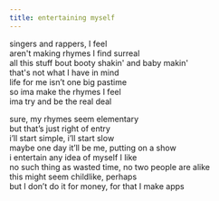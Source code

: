 ```yaml
---
title: entertaining myself
---
```


singers and rappers, I feel <br>
aren't making rhymes I find surreal <br>
all this stuff bout booty shakin' and baby makin' <br>
that's not what I have in mind <br>
life for me isn’t one big pastime <br>
so ima make the rhymes I feel <br> 
ima try and be the real deal <br>

<div></div>

sure, my rhymes seem elementary <br>
but that’s just right of entry <br> 
i’ll start simple, i’ll start slow <br>
maybe one day it’ll be me, putting on a show <br> 
i entertain any idea of myself I like <br>
no such thing as wasted time, no two people are alike <br>
this might seem childlike, perhaps <br>
but I don’t do it for money, for that I make apps <br>
